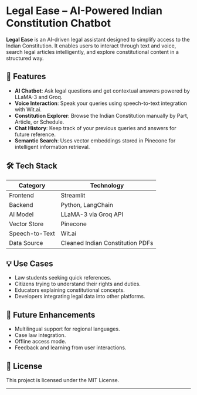 
#  Legal Ease – AI-Powered Indian Constitution Chatbot

**Legal Ease** is an AI-driven legal assistant designed to simplify access to the Indian Constitution. It enables users to interact through text and voice, search legal articles intelligently, and explore constitutional content in a structured way.

## 🚀 Features

* **AI Chatbot**: Ask legal questions and get contextual answers powered by LLaMA-3 and Groq.
* **Voice Interaction**: Speak your queries using speech-to-text integration with Wit.ai.
* **Constitution Explorer**: Browse the Indian Constitution manually by Part, Article, or Schedule.
* **Chat History**: Keep track of your previous queries and answers for future reference.
* **Semantic Search**: Uses vector embeddings stored in Pinecone for intelligent information retrieval.

## 🛠️ Tech Stack

| Category       | Technology                       |
| -------------- | -------------------------------- |
| Frontend       | Streamlit                        |
| Backend        | Python, LangChain                |
| AI Model       | LLaMA-3 via Groq API             |
| Vector Store   | Pinecone                         |
| Speech-to-Text | Wit.ai                           |
| Data Source    | Cleaned Indian Constitution PDFs |



## 💡 Use Cases

* Law students seeking quick references.
* Citizens trying to understand their rights and duties.
* Educators explaining constitutional concepts.
* Developers integrating legal data into other platforms.

## 📘 Future Enhancements

* Multilingual support for regional languages.
* Case law integration.
* Offline access mode.
* Feedback and learning from user interactions.

## 📜 License

This project is licensed under the MIT License.

---

